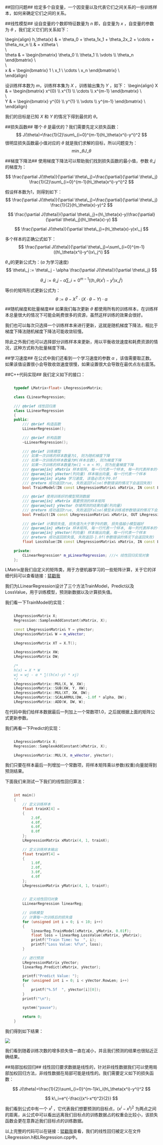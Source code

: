 

##回归问题##
给定多个自变量，一个因变量以及代表它们之间关系的一些训练样本，如何来确定它们之间的关系。

##线性模型##
设自变量的个数即特征数量为 $n$ 即，自变量为 $x$ ，自变量的参数为 $\theta$ ，我们定义它们的关系如下：

\begin{align}
h\_\theta(x) & = \theta\_0 + \theta\_1x\_1 + \theta\_2x\_2 + \cdots + \theta\_nx\_n \\\\
& = x\theta  \\\
\\\
\theta & =
\begin{bmatrix}
\theta\_0 \\\\
\theta\_1 \\\\
\vdots    \\\\
\theta\_n
\end{bmatrix}
\\\
\\\
x & =
\begin{bmatrix}
1 \ x\_1 \ \cdots \ x\_n
\end{bmatrix}
\\\
\end{align}

设训练样本数为 $m$，训练样本集为 $X$ ，训练输出集为 $Y$ ，如下：
\begin{align}
X & =
\begin{bmatrix}
x^{0}  \\\\
x^{1}  \\\\
\cdots \\\\
x^{m-1}
\end{bmatrix}
\\\
\\\
Y & =
\begin{bmatrix}
y^{0}       \\\\
y^{1}       \\\\
\vdots        \\\\
y^{m-1}
\end{bmatrix}
\\\
\end{align}

我们的目标是已知 $X$ 和 $Y$ 的情况下得到最优的 $\theta$。

##损失函数##
哪个 $\theta$ 是最优的？我们需要先定义损失函数：
$$
J(\theta)=\frac{1}{2}\sum\_{i=0}^{m-1}(h\_\theta(x^i)-y^i)^2
$$
很明显损失函数最小值对应的 $\theta$ 就是我们求解的目标，所以问题变为：
$$
\min\_\theta J\_\theta
$$

##梯度下降法##
使用梯度下降法可以帮助我们找到损失函数的最小值，参数 $\theta\_j$的梯度为：

$$
\frac{\partial J(\theta)}{\partial \theta\_j}=\frac{\partial}{\partial \theta\_j} \frac{1}{2}\sum\_{i=0}^{m-1}(h\_\theta(x^i)-y^i)^2
$$

假设样本数为1，则得到如下：
$$
\frac{\partial J(\theta)}{\partial \theta\_j}=\frac{\partial}{\partial \theta\_j} \frac{1}{2}(h\_\theta(x)-y)^2
$$

$$
\frac{\partial J(\theta)}{\partial \theta\_j}=(h\_\theta(x)-y)\frac{\partial}{\partial \theta\_j}(h\_\theta(x)-y)
$$

$$
\frac{\partial J(\theta)}{\partial \theta\_j}=(h\_\theta(x)-y)x\_j
$$

多个样本的正确公式如下：
$$
\frac{\partial J(\theta)}{\partial \theta\_j}=\sum\_{i=0}^{m-1}((h\_\theta(x^i)-y^i)x\_j^i)
$$

$\theta\_j$的更新公式为：($\alpha$ 为学习速度)
$$
\theta\_j := \theta\_j - \alpha \frac{\partial J(\theta)}{\partial \theta\_j}
$$

$$
\theta\_j := \theta\_j - \alpha \sum\_{i=0}^{m-1}((h\_\theta(x^i)-y^i)x\_j^i)
$$

等价的矩阵形式更新公式为：
$$
\theta := \theta - X^T \cdot (X \cdot \theta-Y) \cdot \alpha
$$

##随机梯度和批量梯度##
如果我们每次更新 $\theta$ 都使用所有的训练样本，在训练样本总量很大的情况下可能会耗费很多的资源，虽然这样训练的效果会很好。

我们也可以每次只选择一个训练样本来进行更新，这就是随机梯度下降法，相比于梯度下降法随机梯度下降法可能收敛较慢。

除此之外我们也可以选择部分训练样本来更新，用以平衡收敛速度和耗费资源的情况，这种方式称为批量梯度下降。

##学习速度##
在公式中我们还看到一个学习速度的参数 $\alpha$ ，该值需要取正数。如果该值设置很小会导致收敛速度很慢，如果设置很大会导致在最优点左右震荡。

##C++代码实现##
我们定义如下的接口：

```C++

    typedef LMatrix<float> LRegressionMatrix;
    
    class CLinearRegression;
    
    /// @brief 线性回归类
    class LLinearRegression
    {
    public:
        /// @brief 构造函数
        LLinearRegression();
    
        /// @brief 析构函数
        ~LLinearRegression();
    
        /// @brief 训练模型
        /// 如果一次训练的样本数量为1, 则为随机梯度下降
        /// 如果一次训练的样本数量为M(样本总数), 则为梯度下降
        /// 如果一次训练的样本数量为m(1 < m < M), 则为批量梯度下降
        /// @param[in] xMatrix 样本矩阵, 每一行代表一个样本, 每一列代表样本的一个特征
        /// @param[in] yVector(列向量) 样本输出向量, 每一行代表一个样本
        /// @param[in] alpha 学习速度, 该值必须大于0.0f
        /// @return 成功返回true, 失败返回false(参数错误的情况下会返回失败)
        bool TrainModel(IN const LRegressionMatrix& xMatrix, IN const LRegressionMatrix& yVector, IN float alpha);
    
        /// @brief 使用训练好的模型预测数据
        /// @param[in] xMatrix 需要预测的样本矩阵
        /// @param[out] yVector 存储预测的结果向量(列向量)
        /// @return 成功返回true, 失败返回false(模型未训练或参数错误的情况下会返回失败)
        bool Predict(IN const LRegressionMatrix& xMatrix, OUT LRegressionMatrix& yVector) const;
    
        /// @brief 计算损失值, 损失值为大于等于0的数, 损失值越小模型越好
        /// @param[in] xMatrix 样本矩阵, 每一行代表一个样本, 每一列代表样本的一个特征
        /// @param[in] yVector(列向量) 样本输出向量, 每一行代表一个样本
        /// @return 成功返回损失值, 失败返回-1.0f(参数错误的情况下会返回失败)
        float LossValue(IN const LRegressionMatrix& xMatrix, IN const LRegressionMatrix& yVector) const;
    
    private:
        CLinearRegression* m_pLinearRegression; ///< 线性回归实现对象
    };

```

LMatrix是我们自定义的矩阵类，用于方便机器学习的一些矩阵计算，关于它的详细代码可以查看链接：[猛戳我](https://github.com/BurnellLiu/TinyML/blob/master/Src/LMatrix.h)

我们为LLinearRegression设计了三个方法TrainModel，Predict以及LossValue，用于训练模型，预测新数据以及计算损失值。

我们看一下TrainModel的实现：

```C++

    LRegressionMatrix X;
    Regression::SamplexAddConstant(xMatrix, X);
    
    const LRegressionMatrix& Y = yVector;
    LRegressionMatrix& W = m_wVector;
    
    LRegressionMatrix XT = X.T();
    
    LRegressionMatrix XW;
    LRegressionMatrix DW;
    
    /*
    h(x) = X * W
    wj = wj - α * ∑((h(x)-y) * xj)
    */
    LRegressionMatrix::MUL(X, W, XW);
    LRegressionMatrix::SUB(XW, Y, XW);
    LRegressionMatrix::MUL(XT, XW, DW);
    LRegressionMatrix::SCALARMUL(DW, -1.0f * alpha, DW);
    LRegressionMatrix::ADD(W, DW, W);

```

在代码中我们给样本数据最后一列加上一个常数项1.0，之后就根据上面的矩阵公式更新参数。

我们再看一下Predict的实现：

```C++

    LRegressionMatrix X;
    Regression::SamplexAddConstant(xMatrix, X);
    
    LRegressionMatrix::MUL(X, m_wVector, yVector);

```

我们只要在样本最后一列增加一个常数项，将样本矩阵乘以参数(权重)向量就得到预测结果。


下面我们来测试一下我们的线性回归算法：

```C++
    
    int main()
    {
        // 定义训练样本
        float trainX[4] =
        {
            2.0f,
            4.0f,
            6.0f,
            8.0f
        };
        LRegressionMatrix xMatrix(4, 1, trainX);
    
        // 定义训练样本输出
        float trainY[4] =
        {
            1.0f,
            2.0f,
            3.0f,
            4.0f
        };
        LRegressionMatrix yMatrix(4, 1, trainY);
    
    
        // 定义线性回归对象
        LLinearRegression linearReg;
    
        // 训练模型
        // 计算每一次训练后的损失值
        for (unsigned int i = 0; i < 10; i++)
        {
            linearReg.TrainModel(xMatrix, yMatrix, 0.01f);
            float loss = linearReg.LossValue(xMatrix, yMatrix);
            printf("Train Time: %u  ", i);
            printf("Loss Value: %f\n", loss);
        }
    
        // 进行预测
        LRegressionMatrix yVector;
        linearReg.Predict(xMatrix, yVector);
    
        printf("Predict Value: ");
        for (unsigned int i = 0; i < yVector.RowLen; i++)
        {
            printf("%.5f  ", yVector[i][0]);
        }
        printf("\n");
    
        system("pause");
    
        return 0;
    }

```

我们得到如下结果：

![](http://www.burnelltek.com/static/img/2017/10/911455.PNG)

我们看到随着训练次数的增多损失值一直在减小，并且我们预测的结果也很贴近正确结果。

##局部加权回归##
线性回归要求数据是线性的，针对非线性数据我们可以使用局部加权回归方法，非线性数据在局部可能是线性的。我们需要定义如下的损失函数：

$$
J(\theta)=\frac{1}{2}\sum\_{i=0}^{m-1}k\_i(h\_\theta(x^i)-y^i)^2
$$

$$
k\_i=e^{-\frac{(x^i-x^t)^2}{2}}
$$

我们看到公式中有一个 $x^t$ ，它代表我们想要预测的目标点，$(x^i-x^t)^2$ 为两点之间的距离，从公式中可以看出远离我们目标点的训练数据占的权重会比较小，该损失函数会更在意靠近我们目标点的训练数据。



以上完整的代码可以在链接：[猛戳我](https://github.com/BurnellLiu/TinyML/tree/master/Src)查看，我们的线性回归被定义在文件LRegression.h和LRegression.cpp中。


